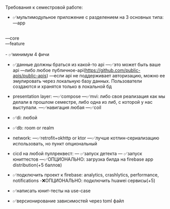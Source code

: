 Требования к семестровой работе:

- ✅︎мультимодульное приложение с разделением на 3 основных типа:
—app
<br>
—core
<br>
—feature
<br>
<br>
- ✅︎минимум 4 фичи

- ✅︎данные должны браться из какой-то api
—✅︎это может быть ваше api
—либо любое публичное-api(https://github.com/public-apis/public-apis)
—если api не поддерживает авторизацию, можно ее эмулировать через локальную базу данных. Пользователи создаются и хранятся только в локальной бд

- presentation layer:
—✅︎compose
—✅︎mvi: либо своя реализация как мы делали в прошлом семестре, либо одна из либ, с которой у нас выступали. 
—✅︎навигация любая
—✅︎coil

- ✅︎di: любой

- ✅︎db: room or realm

- network: 
—✅︎retrofit+okhttp or ktor
—✅︎лучше котлин-сериализацию использовать,  но пункт опциональный

- cicd на любой пуллреквест:
— ✅︎запуск детекта
— ✅︎запуск юниттестов
—✅︎ОПЦИОНАЛЬНО: загрузка билда на firebase app distribution(+5 баллов)

- ✅︎подключить проект к firebase: analytics, crashlytics, performance, notifications
-❌ОПЦИОНАЛЬНО: подключить huawei сервисы(+5)

- ✅︎написать юнит-тесты на use-case

- ✅︎версионирование зависимостей через toml файл
